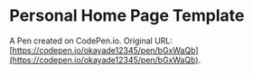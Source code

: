 # Personal Home Page  Template

A Pen created on CodePen.io. Original URL: [https://codepen.io/okayade12345/pen/bGxWaQb](https://codepen.io/okayade12345/pen/bGxWaQb).

